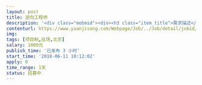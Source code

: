 ```yaml
---                
layout: post       
title: 逆向工程师           
description: '<div class="mobmid"><div><h3 class="item_title">需求描述</h3><p>逆向工程师：<br/>希望给公司内部做安卓端逆向脱壳数据采集的培训，要求是实战经验丰富<br/>时间：大约3小时（日期时间可商榷）<br/>最好可以结合一个具体的安卓APP逆向案例来展开</p></div><!--info end--></div>'     
contenturl: https://www.yuanjisong.com/Webpage/Job/../Job/detail/jobid/101557      
img:              
tags: [项目制,驻场,北京]            
salary: 1000元          
publish_time: '已发布 3 小时'         
start_time: '2018-06-11 10:12:02'           
apply: 0                   
time_range: 1天              
status: 招募中                  
---                 
```

